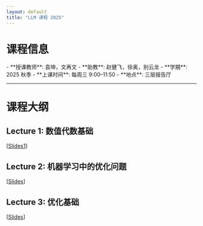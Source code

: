```yaml
---
layout: default
title: "LLM 课程 2025"
---
```


# 课程信息

<div class="course-info" markdown="1">
- **授课教师**: 袁坤，文再文  
- **助教**: 赵健飞，徐奥，别云龙  
- **学期**: 2025 秋季  
- **上课时间**: 每周三 9:00–11:50  
- **地点**: 三层报告厅
</div>

<hr>

# 课程大纲

<div class="course-block">
  <h2>Lecture 1: 数值代数基础</h2>
  <p>
    [<a href="lectures/lecture1-slides1.pdf">Slides1</a>]  
 </p>
</div>

<div class="course-block">
  <h2>Lecture 2: 机器学习中的优化问题</h2>
  <p> 
    [<a href="lectures/lecture2-slides.pdf">Slides</a>]
  </p>
</div>

<div class="course-block">
  <h2>Lecture 3: 优化基础</h2>
  <p>
    [<a href="lectures/lecture3-slides.pdf">Slides</a>]
  </p>
</div>

<!-- 你可以继续加 Lecture 4, 5 ... -->
